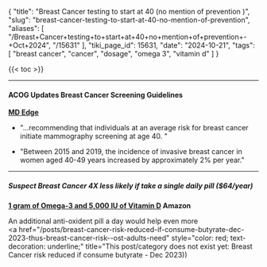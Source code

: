 {
    "title": "Breast Cancer testing to start at 40 (no mention of prevention )",
    "slug": "breast-cancer-testing-to-start-at-40-no-mention-of-prevention",
    "aliases": [
        "/Breast+Cancer+testing+to+start+at+40+no+mention+of+prevention+-+Oct+2024",
        "/15631"
    ],
    "tiki_page_id": 15631,
    "date": "2024-10-21",
    "tags": [
        "breast cancer",
        "cancer",
        "dosage",
        "omega 3",
        "vitamin d"
    ]
}


{{< toc >}}

---

#### ACOG Updates Breast Cancer Screening Guidelines

 **[MD Edge](https://www.mdedge.com/obgyn/article/271237/breast-cancer/acog-updates-breast-cancer-screening-guidelines?ecd=WNL_EVE_241021_mdedge&uac=138704MX&sso=true)** 

* "...recommending that individuals at an average risk for breast cancer initiate mammography screening at age 40. "

* "Between 2015 and 2019, the incidence of invasive breast cancer in women aged 40-49 years increased by approximately 2% per year."

---

##### Suspect Breast Cancer 4X less likely if take a single daily pill ($64/year)

 **[1 gram of Omega-3 and 5,000 IU of Vitamin D](https://www.amazon.com/gp/product/B08T8K9NHC/ref=ppx_yo_dt_b_search_asin_title?ie=UTF8&psc=1?tag=vdw-20%20) Amazon** 

An additional anti-oxident pill a day would help even more   
<a href="/posts/breast-cancer-risk-reduced-if-consume-butyrate-dec-2023-thus-breast-cancer-risk--ost-adults-need" style="color: red; text-decoration: underline;" title="This post/category does not exist yet: Breast Cancer risk reduced if consume butyrate - Dec 2023))